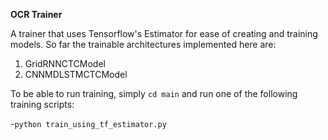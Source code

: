 **OCR Trainer**

A trainer that uses Tensorflow's Estimator for ease of creating and training models.
So far the trainable architectures implemented here are:

1. GridRNNCTCModel
2. CNNMDLSTMCTCModel

To be able to run training, simply `cd main` and run one of the following training scripts:

-`python train_using_tf_estimator.py`